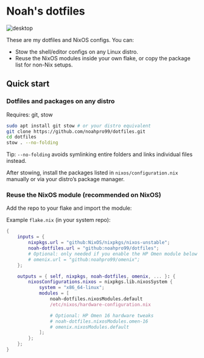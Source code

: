 # Noah's dotfiles

<img alt="desktop" src="https://github.com/user-attachments/assets/2412edc3-df57-4efd-b11d-3500c75f7dac" />

These are my dotfiles and NixOS configs. You can:

- Stow the shell/editor configs on any Linux distro.
- Reuse the NixOS modules inside your own flake, or copy the package list for non-Nix setups.

## Quick start

### Dotfiles and packages on any distro

Requires: git, stow

```bash
sudo apt install git stow # or your distro equivalent
git clone https://github.com/noahpro99/dotfiles.git
cd dotfiles
stow . --no-folding
```

Tip: `--no-folding` avoids symlinking entire folders and links individual files instead.

After stowing, install the packages listed in `nixos/configuration.nix` manually or via your distro’s package manager.

### Reuse the NixOS module (recommended on NixOS)

Add the repo to your flake and import the module:

Example `flake.nix` (in your system repo):

```nix
{
	inputs = {
		nixpkgs.url = "github:NixOS/nixpkgs/nixos-unstable";
		noah-dotfiles.url = "github:noahpro99/dotfiles";
		# Optional: only needed if you enable the HP Omen module below
		# omenix.url = "github:noahpro99/omenix";
	};

	outputs = { self, nixpkgs, noah-dotfiles, omenix, ... }: {
		nixosConfigurations.nixos = nixpkgs.lib.nixosSystem {
			system = "x86_64-linux";
			modules = [
				noah-dotfiles.nixosModules.default
				/etc/nixos/hardware-configuration.nix

				# Optional: HP Omen 16 hardware tweaks
				# noah-dotfiles.nixosModules.omen-16
				# omenix.nixosModules.default
			];
		};
	};
}
```
